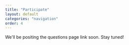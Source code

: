 ```yaml
---
title: "Participate"
layout: default
categories: "navigation"
order: 4
---
```

We'll be positing the questions page link soon. Stay tuned!
<!-- # Participating as a speaker -->

<!-- Please apply to be a speaker [here](). If you are selected for the award you'll -->
<!-- be notified a month before your award presentation. Distinguished Paper Series -->
<!-- runs on a rolling deadline and considers all applications received in the last -->
<!-- six months to make a decision. -->

<!-- Distinguished paper series award includes a one time $100 cash award andf a -->
<!-- one-time $100 donation to [\<insert-charity/non-profit-here\>]() of your choice. -->

<!-- # Attending events -->

<!-- All Distinguished Paper Series events are free to attend. The monthly seminars -->
<!-- are organized on Zoom, but are also streamed on YouTube and Twitch. -->

<!-- Checkout our [events page]({{ '/pages/events.html' | relative_url }}) to know -->
<!-- more about our future and past events. -->
